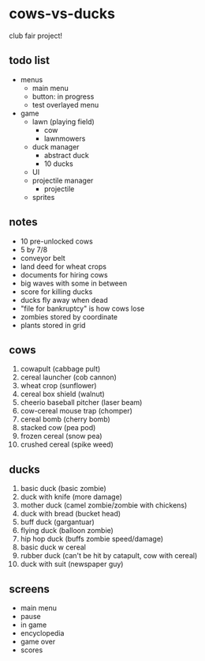 # cows-vs-ducks
club fair project!

## todo list
- menus
  - main menu
  - button: in progress
  - test overlayed menu
- game
  - lawn (playing field)
    - cow
    - lawnmowers
  - duck manager
    - abstract duck
    - 10 ducks
  - UI
  - projectile manager
    - projectile
  - sprites

## notes
- 10 pre-unlocked cows
- 5 by 7/8
- conveyor belt
- land deed for wheat crops
- documents for hiring cows
- big waves with some in between
- score for killing ducks
- ducks fly away when dead
- "file for bankruptcy" is how cows lose
- zombies stored by coordinate
- plants stored in grid

## cows
1. cowapult (cabbage pult)
2. cereal launcher (cob cannon)
3. wheat crop (sunflower)
4. cereal box shield (walnut)
5. cheerio baseball pitcher (laser beam)
6. cow-cereal mouse trap (chomper)
7. cereal bomb (cherry bomb)
8. stacked cow (pea pod)
9. frozen cereal (snow pea)
10. crushed cereal (spike weed)
 
## ducks
1. basic duck (basic zombie)
2. duck with knife (more damage)
3. mother duck (camel zombie/zombie with chickens)
4. duck with bread (bucket head)
5. buff duck (gargantuar)
6. flying duck (balloon zombie)
7. hip hop duck (buffs zombie speed/damage)
8. basic duck w cereal
9. rubber duck (can't be hit by catapult, cow with cereal)
10. duck with suit (newspaper guy)

## screens
- main menu
- pause
- in game
- encyclopedia
- game over
- scores